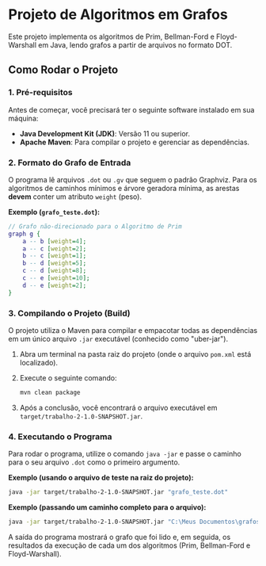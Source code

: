# Projeto de Algoritmos em Grafos 

Este projeto implementa os algoritmos de Prim, Bellman-Ford e Floyd-Warshall em Java, lendo grafos a partir de arquivos no formato DOT.

## Como Rodar o Projeto

### 1. Pré-requisitos

Antes de começar, você precisará ter o seguinte software instalado em sua máquina:

* **Java Development Kit (JDK)**: Versão 11 ou superior.
* **Apache Maven**: Para compilar o projeto e gerenciar as dependências.

### 2. Formato do Grafo de Entrada

O programa lê arquivos `.dot` ou `.gv` que seguem o padrão Graphviz. Para os algoritmos de caminhos mínimos e árvore geradora mínima, as arestas **devem** conter um atributo `weight` (peso).

**Exemplo (`grafo_teste.dot`):**
```dot
// Grafo não-direcionado para o Algoritmo de Prim
graph g {
    a -- b [weight=4];
    a -- c [weight=2];
    b -- c [weight=1];
    b -- d [weight=5];
    c -- d [weight=8];
    c -- e [weight=10];
    d -- e [weight=2];
}
```

### 3. Compilando o Projeto (Build)

O projeto utiliza o Maven para compilar e empacotar todas as dependências em um único arquivo `.jar` executável (conhecido como "uber-jar").

1.  Abra um terminal na pasta raiz do projeto (onde o arquivo `pom.xml` está localizado).
2.  Execute o seguinte comando:

    ```bash
    mvn clean package
    ```

3.  Após a conclusão, você encontrará o arquivo executável em `target/trabalho-2-1.0-SNAPSHOT.jar`.

### 4. Executando o Programa

Para rodar o programa, utilize o comando `java -jar` e passe o caminho para o seu arquivo `.dot` como o primeiro argumento.

**Exemplo (usando o arquivo de teste na raiz do projeto):**

```bash
java -jar target/trabalho-2-1.0-SNAPSHOT.jar "grafo_teste.dot"
```

**Exemplo (passando um caminho completo para o arquivo):**

```bash
java -jar target/trabalho-2-1.0-SNAPSHOT.jar "C:\Meus Documentos\grafos\outro_grafo.gv"
```

A saída do programa mostrará o grafo que foi lido e, em seguida, os resultados da execução de cada um dos algoritmos (Prim, Bellman-Ford e Floyd-Warshall).
